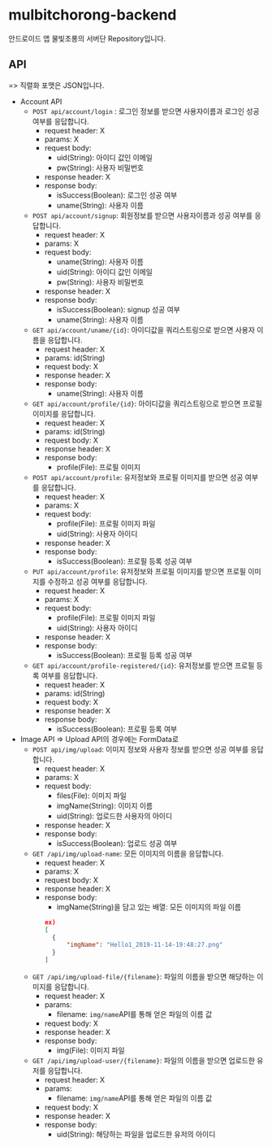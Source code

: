 # mulbitchorong-backend

안드로이드 앱 물빛초롱의 서버단 Repository입니다.

## API
=> 직렬화 포맷은 JSON입니다.

- Account API
  - `POST api/account/login` : 로그인 정보를 받으면 사용자이름과 로그인 성공 여부를 응답합니다.
    - request header: X
    - params: X
    - request body:
      - uid(String): 아이디 값인 이메일
      - pw(String): 사용자 비밀번호
    - response header: X
    - response body:
      - isSuccess(Boolean): 로그인 성공 여부
      - uname(String): 사용자 이름
  - `POST api/account/signup`: 회원정보를 받으면 사용자이름과 성공 여부를 응답합니다.
    - request header: X
    - params: X
    - request body:
      - uname(String): 사용자 이름
      - uid(String): 아이디 값인 이메일
      - pw(String): 사용자 비밀번호
    - response header: X
    - response body:
      - isSuccess(Boolean): signup 성공 여부
      - uname(String): 사용자 이름
  - `GET api/account/uname/{id}`: 아이디값을 쿼리스트링으로 받으면 사용자 이름을 응답합니다.
    - request header: X
    - params: id(String)
    - request body: X
    - response header: X
    - response body:
      - uname(String): 사용자 이름
  - `GET api/account/profile/{id}`: 아이디값을 쿼리스트링으로 받으면 프로필 이미지를 응답합니다.
    - request header: X
    - params: id(String)
    - request body: X
    - response header: X
    - response body:
      - profile(File): 프로필 이미지
  - `POST api/account/profile`: 유저정보와 프로필 이미지를 받으면 성공 여부를 응답합니다.
    - request header: X
    - params: X
    - request body:
      - profile(File): 프로필 이미지 파일
      - uid(String): 사용자 아이디
    - response header: X
    - response body:
      - isSuccess(Boolean): 프로필 등록 성공 여부
  - `PUT api/account/profile`: 유저정보와 프로필 이미지를 받으면 프로필 이미지를 수정하고 성공 여부를 응답합니다.
    - request header: X
    - params: X
    - request body:
      - profile(File): 프로필 이미지 파일
      - uid(String): 사용자 아이디
    - response header: X
    - response body:
      - isSuccess(Boolean): 프로필 등록 성공 여부
  - `GET api/account/profile-registered/{id}`: 유저정보를 받으면 프로필 등록 여부를 응답합니다.
    - request header: X
    - params: id(String)
    - request body: X
    - response header: X
    - response body:
      - isSuccess(Boolean): 프로필 등록 여부
- Image API
=> Upload API의 경우에는 FormData로
  - `POST api/img/upload`: 이미지 정보와 사용자 정보를 받으면 성공 여부를 응답합니다.
    - request header: X
    - params: X
    - request body:
      - files(File): 이미지 파일
      - imgName(String): 이미지 이름
      - uid(String): 업로드한 사용자의 아이디
    - response header: X
    - response body:
      - isSuccess(Boolean): 업로드 성공 여부
  - `GET /api/img/upload-name`: 모든 이미지의 이름을 응답합니다.
    - request header: X
    - params: X
    - request body: X
    - response header: X
    - response body:
      - imgName(String)을 담고 있는 배열: 모든 이미지의 파일 이름 
      ```json
      ex)
      [
        {
            "imgName": "Hello1_2019-11-14-19:48:27.png"
        }
      ]
      ```
  - `GET /api/img/upload-file/{filename}`: 파일의 이름을 받으면 해당하는 이미지를 응답합니다.
    - request header: X
    - params: 
      - filename: `img/name`API를 통해 얻은 파일의 이름 값
    - request body: X
    - response header: X
    - response body: 
      - img(File): 이미지 파일
  - `GET /api/img/upload-user/{filename}`: 파일의 이름을 받으면 업로드한 유저를 응답합니다.
    - request header: X
    - params: 
      - filename: `img/name`API를 통해 얻은 파일의 이름 값
    - request body: X
    - response header: X
    - response body: 
      - uid(String): 해당하는 파일을 업로드한 유저의 아이디
  